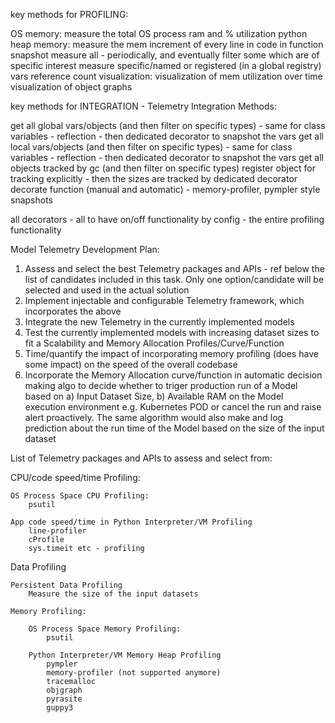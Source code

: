 key methods for PROFILING:

OS memory:
    measure the total OS process ram and % utilization
python heap memory:
    measure the mem increment of every line in code in function
    snapshot measure all - periodically, and eventually filter some which are of specific interest
    measure specific/named or registered (in a global registry) vars 
    reference count
visualization:
    visualization of mem utilization over time
    visualization of object graphs

key methods for INTEGRATION - Telemetry Integration Methods:

get all global vars/objects (and then filter on specific types) - same for class variables - reflection - then dedicated decorator to snapshot the vars
get all local vars/objects (and then filter on specific types) - same for class variables - reflection - then dedicated decorator to snapshot the vars
get all objects tracked by gc (and then filter on specific types)
register object for tracking explicitly - then the sizes are tracked by dedicated decorator 
decorate function (manual and automatic) - memory-profiler, pympler style snapshots

all decorators - all to have on/off functionality by config - the entire profiling functionality

Model Telemetry Development Plan:

1. Assess and select the best Telemetry packages and APIs - ref below the list of candidates included in this task. Only one option/candidate
will be selected and used in the actual solution
2. Implement injectable and configurable Telemetry framework, which incorporates the above
3. Integrate the new Telemetry in the currently implemented models
4. Test the currently implemented models with increasing dataset sizes to fit a Scalability and Memory Allocation Profiles/Curve/Function 
5. Time/quantify the impact of incorporating memory profiling (does have some impact) on the speed of the overall codebase 
6. Incorporate the Memory Allocation curve/function in automatic decision making algo to decide whether to triger production run of a Model based
on a) Input Dataset Size, b) Available RAM on the Model execution environment e.g. Kubernetes POD or cancel the run and raise alert proactively.
The same algorithm would also make and log prediction about the run time of the Model based on the size of the input dataset

List of Telemetry packages and APIs to assess and select from:

CPU/code speed/time Profiling:

    OS Process Space CPU Profiling:
        psutil

    App code speed/time in Python Interpreter/VM Profiling
        line-profiler
        cProfile
        sys.timeit etc - profiling

Data Profiling

    Persistent Data Profiling
        Measure the size of the input datasets

    Memory Profiling:
        
        OS Process Space Memory Profiling:
            psutil

        Python Interpreter/VM Memory Heap Profiling
            pympler
            memory-profiler (not supported anymore)
            tracemalloc
            objgraph
            pyrasite
            guppy3
    
